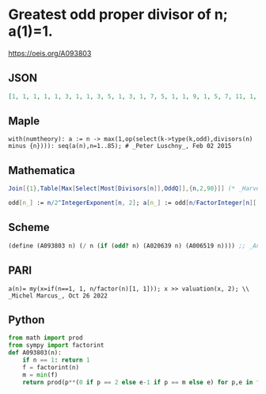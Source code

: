 # Greatest odd proper divisor of n; a\(1\)\=1\.
https://oeis.org/A093803
## JSON
```JSON
[1, 1, 1, 1, 1, 3, 1, 1, 3, 5, 1, 3, 1, 7, 5, 1, 1, 9, 1, 5, 7, 11, 1, 3, 5, 13, 9, 7, 1, 15, 1, 1, 11, 17, 7, 9, 1, 19, 13, 5, 1, 21, 1, 11, 15, 23, 1, 3, 7, 25, 17, 13, 1, 27, 11, 7, 19, 29, 1, 15, 1, 31, 21, 1, 13, 33, 1, 17, 23, 35, 1, 9, 1, 37, 25, 19, 11, 39, 1, 5, 27, 41, 1, 21, 17]
```
## Maple
```Maple
with(numtheory): a := n -> max(1,op(select(k->type(k,odd),divisors(n) minus {n}))): seq(a(n),n=1..85); # _Peter Luschny_, Feb 02 2015
```
## Mathematica
```Mathematica
Join[{1},Table[Max[Select[Most[Divisors[n]],OddQ]],{n,2,90}]] (* _Harvey P. Dale_, Apr 10 2012 *)
```
```Mathematica
odd[n_] := n/2^IntegerExponent[n, 2]; a[n_] := odd[n/FactorInteger[n][[1, 1]]]; Array[a, 100] (* _Amiram Eldar_, Jul 04 2022 *)
```
## Scheme
```Scheme
(define (A093803 n) (/ n (if (odd? n) (A020639 n) (A006519 n)))) ;; _Antti Karttunen_, Aug 12 2017
```
## PARI
```PARI
a(n)= my(x=if(n==1, 1, n/factor(n)[1, 1])); x >> valuation(x, 2); \\ _Michel Marcus_, Oct 26 2022
```
## Python
```Python
from math import prod
from sympy import factorint
def A093803(n):
    if n == 1: return 1
    f = factorint(n)
    m = min(f)
    return prod(p**(0 if p == 2 else e-1 if p == m else e) for p,e in f.items()) # _Chai Wah Wu_, Oct 27 2022
```
